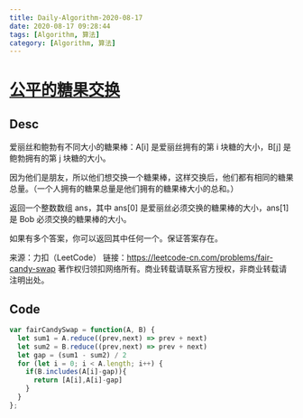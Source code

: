 ```yaml
---
title: Daily-Algorithm-2020-08-17
date: 2020-08-17 09:28:44
tags: [Algorithm, 算法]
category: [Algorithm, 算法]
---
```


# [公平的糖果交换](https://leetcode-cn.com/problems/fair-candy-swap/)

## Desc

爱丽丝和鲍勃有不同大小的糖果棒：A[i] 是爱丽丝拥有的第 i 块糖的大小，B[j] 是鲍勃拥有的第 j 块糖的大小。

因为他们是朋友，所以他们想交换一个糖果棒，这样交换后，他们都有相同的糖果总量。（一个人拥有的糖果总量是他们拥有的糖果棒大小的总和。）

返回一个整数数组 ans，其中 ans[0] 是爱丽丝必须交换的糖果棒的大小，ans[1] 是 Bob 必须交换的糖果棒的大小。

如果有多个答案，你可以返回其中任何一个。保证答案存在。

 

来源：力扣（LeetCode）
链接：https://leetcode-cn.com/problems/fair-candy-swap
著作权归领扣网络所有。商业转载请联系官方授权，非商业转载请注明出处。



## Code

```js
var fairCandySwap = function(A, B) {
  let sum1 = A.reduce((prev,next) => prev + next)
  let sum2 = B.reduce((prev,next) => prev + next)
  let gap = (sum1 - sum2) / 2
  for (let i = 0; i < A.length; i++) {
    if(B.includes(A[i]-gap)){
      return [A[i],A[i]-gap]
    }
  }
};
```

